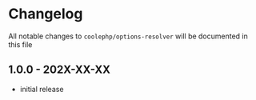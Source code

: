 # Changelog

All notable changes to `coolephp/options-resolver` will be documented in this file

## 1.0.0 - 202X-XX-XX

* initial release
